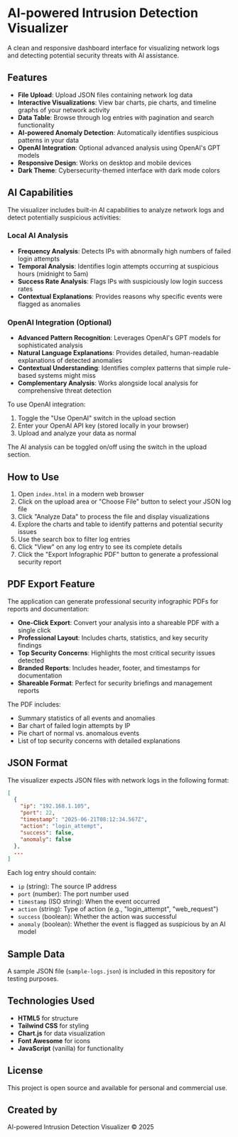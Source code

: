# AI-powered Intrusion Detection Visualizer

A clean and responsive dashboard interface for visualizing network logs and detecting potential security threats with AI assistance.

## Features

- **File Upload**: Upload JSON files containing network log data
- **Interactive Visualizations**: View bar charts, pie charts, and timeline graphs of your network activity
- **Data Table**: Browse through log entries with pagination and search functionality
- **AI-powered Anomaly Detection**: Automatically identifies suspicious patterns in your data
- **OpenAI Integration**: Optional advanced analysis using OpenAI's GPT models
- **Responsive Design**: Works on desktop and mobile devices
- **Dark Theme**: Cybersecurity-themed interface with dark mode colors

## AI Capabilities

The visualizer includes built-in AI capabilities to analyze network logs and detect potentially suspicious activities:

### Local AI Analysis
- **Frequency Analysis**: Detects IPs with abnormally high numbers of failed login attempts
- **Temporal Analysis**: Identifies login attempts occurring at suspicious hours (midnight to 5am)
- **Success Rate Analysis**: Flags IPs with suspiciously low login success rates
- **Contextual Explanations**: Provides reasons why specific events were flagged as anomalies

### OpenAI Integration (Optional)
- **Advanced Pattern Recognition**: Leverages OpenAI's GPT models for sophisticated analysis
- **Natural Language Explanations**: Provides detailed, human-readable explanations of detected anomalies
- **Contextual Understanding**: Identifies complex patterns that simple rule-based systems might miss
- **Complementary Analysis**: Works alongside local analysis for comprehensive threat detection

To use OpenAI integration:
1. Toggle the "Use OpenAI" switch in the upload section
2. Enter your OpenAI API key (stored locally in your browser)
3. Upload and analyze your data as normal

The AI analysis can be toggled on/off using the switch in the upload section.

## How to Use

1. Open `index.html` in a modern web browser
2. Click on the upload area or "Choose File" button to select your JSON log file
3. Click "Analyze Data" to process the file and display visualizations
4. Explore the charts and table to identify patterns and potential security issues
5. Use the search box to filter log entries
6. Click "View" on any log entry to see its complete details
7. Click the "Export Infographic PDF" button to generate a professional security report

## PDF Export Feature

The application can generate professional security infographic PDFs for reports and documentation:

- **One-Click Export**: Convert your analysis into a shareable PDF with a single click
- **Professional Layout**: Includes charts, statistics, and key security findings
- **Top Security Concerns**: Highlights the most critical security issues detected
- **Branded Reports**: Includes header, footer, and timestamps for documentation
- **Shareable Format**: Perfect for security briefings and management reports

The PDF includes:
- Summary statistics of all events and anomalies
- Bar chart of failed login attempts by IP
- Pie chart of normal vs. anomalous events
- List of top security concerns with detailed explanations

## JSON Format

The visualizer expects JSON files with network logs in the following format:

```json
[
  {
    "ip": "192.168.1.105",
    "port": 22,
    "timestamp": "2025-06-21T08:12:34.567Z",
    "action": "login_attempt",
    "success": false,
    "anomaly": false
  },
  ...
]
```

Each log entry should contain:
- `ip` (string): The source IP address
- `port` (number): The port number used
- `timestamp` (ISO string): When the event occurred
- `action` (string): Type of action (e.g., "login_attempt", "web_request")
- `success` (boolean): Whether the action was successful
- `anomaly` (boolean): Whether the event is flagged as suspicious by an AI model

## Sample Data

A sample JSON file (`sample-logs.json`) is included in this repository for testing purposes.

## Technologies Used

- **HTML5** for structure
- **Tailwind CSS** for styling
- **Chart.js** for data visualization
- **Font Awesome** for icons
- **JavaScript** (vanilla) for functionality

## License

This project is open source and available for personal and commercial use.

## Created by

AI-powered Intrusion Detection Visualizer © 2025
